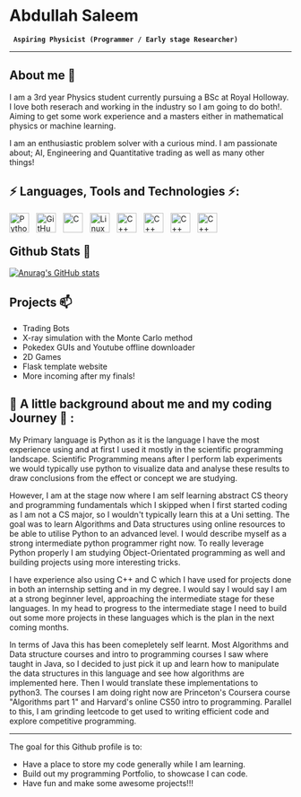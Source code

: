 # Abdullah Saleem

**` Aspiring Physicist (Programmer / Early stage Researcher)`**

-----------------------------------
## About me 👋

I am a 3rd year Physics student currently pursuing a BSc at Royal Holloway. I love both reserach and working in the industry so I am going to do both!. Aiming to get some work experience and a masters either in mathematical physics or machine learning. 

I am an enthusiastic problem solver with a curious mind. I am passionate about; AI, Engineering and Quantitative trading as well as many other things!


## ⚡ Languages, Tools and Technologies ⚡:
<img align="left" alt="Python" width="35px" style="padding-right:10px;" src="https://cdn.jsdelivr.net/gh/devicons/devicon/icons/python/python-plain.svg" />
<img align="left" alt="GitHub" width="35px" style="padding-right:10px;" src="https://cdn.jsdelivr.net/gh/devicons/devicon/icons/github/github-original.svg" />
<img align="left" alt="C" width="35px" style="padding-right:10px;" src="https://cdn.jsdelivr.net/gh/devicons/devicon/icons/c/c-original.svg" />
<img align="left" alt="Linux" width="35px" style="padding-right:10px;" src="https://cdn.jsdelivr.net/gh/devicons/devicon/icons/linux/linux-original.svg" />
<img align="left" alt="C++" width="35px" style="padding-right:10px;" src="https://cdn.jsdelivr.net/gh/devicons/devicon/icons/cplusplus/cplusplus-line.svg" />
<img align="left" alt="C++" width="35px" style="padding-right:10px;" src="https://cdn.jsdelivr.net/gh/devicons/devicon/icons/javascript/javascript-original.svg" />
<img align="left" alt="C++" width="35px" style="padding-right:10px;" src="https://cdn.jsdelivr.net/gh/devicons/devicon/icons/mysql/mysql-plain-wordmark.svg" />
<img align="left" alt="C++" width="35px" style="padding-right:10px;" src="https://cdn.jsdelivr.net/gh/devicons/devicon/icons/postgresql/postgresql-original.svg" />


<br />

#

## Github Stats 🌱
[![Anurag's GitHub stats](https://github-readme-stats.vercel.app/api?username=Theonewhomadethings)](https://github.com/anuraghazra/github-readme-stats)

## Projects 📫
- Trading Bots
- X-ray simulation with the Monte Carlo method
- Pokedex GUIs and Youtube offline downloader
- 2D Games
- Flask template website
- More incoming after my finals!

## 💬 A little background about me and my coding Journey 💬 :

My Primary language is Python as it is the language I have the most experience using and at first I used it mostly in the scientific programming landscape. Scientific Programming means after I perform lab experiments we would typically use python to visualize data and analyse these results to draw conclusions from the effect or concept we are studying. 

However, I am at the stage now where I am self learning abstract CS theory and programming fundamentals which I skipped when I first started coding as I am not a CS major, so I wouldn't typically learn this at a Uni setting. The goal was to learn Algorithms and Data structures using online resources to be able to utilise Python to an advanced level. I would describe myself as a strong intermediate python programmer right now. To really leverage Python properly I am studying Object-Orientated programming as well and building projects using more interesting tricks. 

I have experience also using C++ and C which I have used for projects done in both an internship setting and in my degree. I would say I would say I am at a strong beginner level, approaching the intermediate stage for these languages. In my head to progress to the intermediate stage I need to build out some more projects in these languages which is the plan in the next coming months.  

In terms of Java this has been comepletely self learnt. Most Algorithms and Data structure courses and intro to programming courses I saw where taught in Java, so I decided to just pick it up and learn how to manipulate the data structures in this language and see how algorithms are implemented here. Then I would translate these implementations to python3. The courses I am doing right now are Princeton's Coursera course "Algorithms part 1" and Harvard's online CS50 intro to programming. Parallel to this, I am grinding leetcode to get used to writing efficient code and explore competitive programming.


-----------------------------------

The goal for this Github profile is to:

-  Have a place to store my code generally while I am learning.
-  Build out my programming Portfolio, to showcase I can code.
-  Have fun and make some awesome projects!!!
